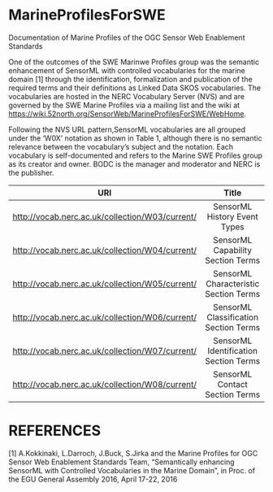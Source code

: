 # MarineProfilesForSWE
Documentation of Marine Profiles of the OGC Sensor Web Enablement Standards

One of the outcomes of the SWE Marinwe Profiles group was the semantic enhancement of SensorML with controlled vocabularies for the marine  domain [1] through the identification, formalization and publication of the required terms and their definitions as Linked Data SKOS vocabularies. The vocabularies are hosted in the NERC Vocabulary Server (NVS) and are governed by the SWE Marine Profiles via a mailing list and the wiki at https://wiki.52north.org/SensorWeb/MarineProfilesForSWE/WebHome. 

Following the NVS URL pattern,SensorML vocabularies are all grouped under the ‘W0X’ notation as shown in Table 1, although there is no semantic relevance between the vocabulary’s subject and the notation. Each vocabulary is self-documented and refers to the Marine SWE Profiles group as its creator and owner. BODC is the manager and moderator and NERC is the publisher.  

| URI                                             | Title         |
| ------------------------------------------------|:-------------:| 
| http://vocab.nerc.ac.uk/collection/W03/current/ |SensorML History Event Types         |
| http://vocab.nerc.ac.uk/collection/W04/current/ |SensorML Capability Section Terms    |
| http://vocab.nerc.ac.uk/collection/W05/current/ |SensorML Characteristic Section Terms|
| http://vocab.nerc.ac.uk/collection/W06/current/ |SensorML Classification Section Terms|
| http://vocab.nerc.ac.uk/collection/W07/current/ |SensorML Identification Section Terms|
| http://vocab.nerc.ac.uk/collection/W08/current/ |SensorML Contact Section Terms       |

  
 


 



# REFERENCES

[1] A.Kokkinaki, L.Darroch, J.Buck, S.Jirka and the Marine Profiles for OGC Sensor Web Enablement Standards Team, “Semantically enhancing SensorML with Controlled Vocabularies in the Marine Domain”, in Proc. of the EGU General Assembly 2016, April 17-22, 2016
